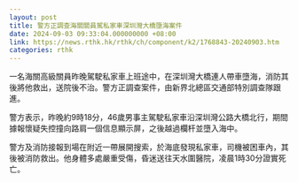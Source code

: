 ```yaml
---
layout: post
title: 警方正調查海關關員駕私家車深圳灣大橋墮海案件
date: 2024-09-03 09:33:04.000000000 +08:00
link: https://news.rthk.hk/rthk/ch/component/k2/1768843-20240903.htm
categories: rthk
---
```


一名海關高級關員昨晚駕駛私家車上班途中，在深圳灣大橋連人帶車墮海，消防其後將他救出，送院後不治。警方正調查案件，由新界北總區交通部特別調查隊跟進。

警方表示，昨晚約9時18分，46歲男事主駕駛私家車沿深圳灣公路大橋北行，期間據報懷疑失控撞向路肩一個信息顯示屏，之後越過欄杆並墮入海中。

警方及消防接報到場在附近一帶展開搜索，於海底發現私家車，司機被困車內，其後被消防救出。他身體多處嚴重受傷，昏迷送往天水圍醫院，凌晨1時30分證實死亡。
